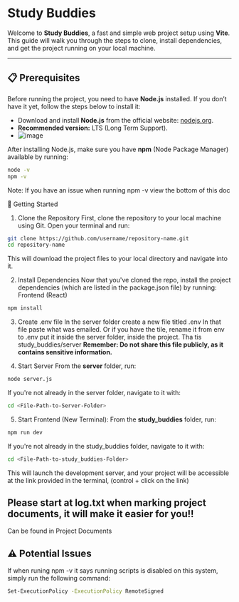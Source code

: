 # Study Buddies 

Welcome to **Study Buddies**, a fast and simple web project setup using **Vite**. This guide will walk you through the steps to clone, install dependencies, and get the project running on your local machine.

---
## 📋 Prerequisites

Before running the project, you need to have **Node.js** installed. If you don’t have it yet, follow the steps below to install it:

- Download and install **Node.js** from the official website: [nodejs.org](https://nodejs.org/en/download).
- **Recommended version:** LTS (Long Term Support).
- ![image](https://github.com/user-attachments/assets/d8d65014-ba44-4bde-a8fa-fb5782ddccf8)


After installing Node.js, make sure you have **npm** (Node Package Manager) available by running:

```bash
node -v
npm -v
```

Note: If you have an issue when running npm -v view the bottom of this doc 

🚀 Getting Started
1. Clone the Repository
First, clone the repository to your local machine using Git. Open your terminal and run:
```bash
git clone https://github.com/username/repository-name.git
cd repository-name
```
This will download the project files to your local directory and navigate into it.


2. Install Dependencies
Now that you've cloned the repo, install the project dependencies (which are listed in the package.json file) by running:
Frontend (React)
```bash
npm install
```

3. Create .env file
In the server folder create a new file titled .env
In that file paste what was emailed.
Or if you have the tile, rename it from env to .env put it inside the server folder, inside the project. Tha tis study_buddies/server
**Remember: Do not share this file publicly, as it contains sensitive information.**

5. Start Server
From the **server** folder, run:

```bash
node server.js
```
If you're not already in the server folder, navigate to it with:

```bash
cd <File-Path-to-Server-Folder>
```

5. Start Frontend (New Terminal):
From the **study_buddies** folder, run:

```bash
npm run dev
```

If you're not already in the study_buddies folder, navigate to it with:

```bash
cd <File-Path-to-study_buddies-Folder>
```

This will launch the development server, and your project will be accessible at the link provided in the terminal, (control + click on the link)

## Please start at log.txt when marking project documents, it will make it easier for you!! 
Can be found in Project Documents


## ⚠️ Potential Issues

If when runing npm -v it says running scripts is disabled on this system, simply run the following command:

```bash
Set-ExecutionPolicy -ExecutionPolicy RemoteSigned
```
